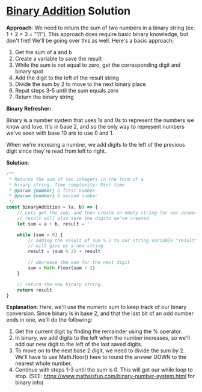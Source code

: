 # [Binary Addition](https://www.codewars.com/kata/binary-addition/javascript) Solution

**Approach**:
We need to return the sum of two numbers in a binary string (ex: 1 + 2 = 3 = "11"). This approach does require basic binary knowledge, but don't fret! We'll be going over this as well. Here's a basic approach:
1. Get the sum of a and b
2. Create a variable to save the result
3. While the sum is not equal to zero, get the corresponding digit and binary spot
4. Add the digit to the left of the result string
5. Divide the sum by 2 to move to the next binary place
6. Repat steps 3-5 until the sum equals zero
7. Return the binary string

**Binary Refresher:**

Binary is a number system that uses 1s and 0s to represent the numbers we know and love. It's in base 2, and so the only way to represent numbers we've seen with base 10 are to use 0 and 1. 

When we're increaing a number, we add digits to the left of the previous digit since they're read from left to right. 

**Solution**: 
```js
/**
 * Returns the sum of two integers in the form of a 
 * binary string. Time complexity: O(n) time
 * @param {number} a first number
 * @param {number} b second number
 */
const binaryAddition = (a, b) => {
    // Lets get the sum, and then create an empty string for our answer
    // result will also save the digits we've created
    let sum = a + b, result = ''

    while (sum > 0) {
        // adding the result of sum % 2 to our string variable "result" 
        // will give us a new string
        result = (sum % 2) + result

        // decrease the sum for the next digit
        sum = Math.floor(sum / 2)
    }

    // return the new binary string.
    return result
}
```
**Explanation**: 
Here, we'll use the numeric sum to keep track of our binary conversion. Since binary is in base 2, and that the last bit of an odd number ends in one, we'll do the following: 

1. Get the current digit by finding the remainder using the % operator.
2. In binary, we add digits to the left when the number increases, so we'll add our new digit to the left of the last saved digits.
3. To move on to the next base 2 digit, we need to divide the sum by 2.  We'll have to use Math.floor() here to round the answer DOWN to the nearest whole number.
4. Continue with steps 1-3 until the sum is 0. This will get our while loop to stop. (SEE: https://www.mathsisfun.com/binary-number-system.html for binary info)

